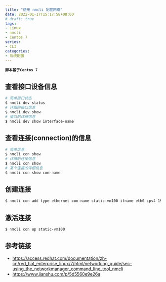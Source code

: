 ```yaml
---
title: "使用 nmcli 配置网络"
date: 2022-01-17T15:17:58+08:00
# draft: true
tags:
- Linux
- nmcli
- Centos 7
series:
- CLI
categories:
- 系统配置
---
```


**`脚本基于Centos 7`**

## 查看接口设备信息
```bash
# 简单接口状态
$ nmcli dev status
# 详细的接口信息
$ nmcli dev show
# 接口的详细信息
$ nmcli dev show interface-name
```

## 查看连接(connection)的信息
```bash
# 简单信息
$ nmcli con show
# 详细的连接信息
$ nmcli con show
# 某个连接的详细信息
$ nmcli con show con-name
```

## 创建连接
```bash
$ nmcli con add type ethernet con-name static-vm100 ifname eth0 ipv4 192.168.100.100/24 gw4 192.168.100.1
```

## 激活连接
```bash
$ nmcli con up static-vm100
```

## 参考链接
- https://access.redhat.com/documentation/zh-cn/red_hat_enterprise_linux/7/html/networking_guide/sec-using_the_networkmanager_command_line_tool_nmcli
- https://www.jianshu.com/p/5d5560e9e26a